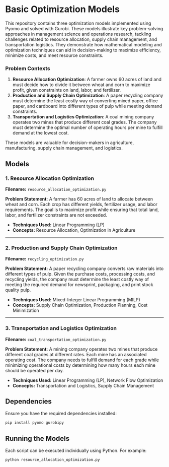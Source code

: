# Basic Optimization Models

This repository contains three optimization models implemented using Pyomo and solved with Gurobi. These models illustrate key problem-solving approaches in management science and operations research, tackling challenges related to resource allocation, supply chain management, and transportation logistics. They demonstrate how mathematical modeling and optimization techniques can aid in decision-making to maximize efficiency, minimize costs, and meet resource constraints.

### Problem Contexts

1. **Resource Allocation Optimization**: A farmer owns 60 acres of land and must decide how to divide it between wheat and corn to maximize profit, given constraints on land, labor, and fertilizer.
2. **Production and Supply Chain Optimization**: A paper recycling company must determine the least costly way of converting mixed paper, office paper, and cardboard into different types of pulp while meeting demand constraints.
3. **Transportation and Logistics Optimization**: A coal mining company operates two mines that produce different coal grades. The company must determine the optimal number of operating hours per mine to fulfill demand at the lowest cost.

These models are valuable for decision-makers in agriculture, manufacturing, supply chain management, and logistics.

## Models

### 1. Resource Allocation Optimization
**Filename:** `resource_allocation_optimization.py`

**Problem Statement:** A farmer has 60 acres of land to allocate between wheat and corn. Each crop has different yields, fertilizer usage, and labor requirements. The goal is to maximize profit while ensuring that total land, labor, and fertilizer constraints are not exceeded.

- **Techniques Used:** Linear Programming (LP)
- **Concepts:** Resource Allocation, Optimization in Agriculture

---

### 2. Production and Supply Chain Optimization
**Filename:** `recycling_optimization.py`

**Problem Statement:** A paper recycling company converts raw materials into different types of pulp. Given the purchase costs, processing costs, and recycling yields, the company must determine the least costly way of meeting the required demand for newsprint, packaging, and print stock quality pulp.

- **Techniques Used:** Mixed-Integer Linear Programming (MILP)
- **Concepts:** Supply Chain Optimization, Production Planning, Cost Minimization

---

### 3. Transportation and Logistics Optimization
**Filename:** `coal_transportation_optimization.py`

**Problem Statement:** A mining company operates two mines that produce different coal grades at different rates. Each mine has an associated operating cost. The company needs to fulfill demand for each grade while minimizing operational costs by determining how many hours each mine should be operated per day.

- **Techniques Used:** Linear Programming (LP), Network Flow Optimization
- **Concepts:** Transportation and Logistics, Supply Chain Management

## Dependencies
Ensure you have the required dependencies installed:
```sh
pip install pyomo gurobipy
```

## Running the Models
Each script can be executed individually using Python. For example:
```sh
python resource_allocation_optimization.py
```